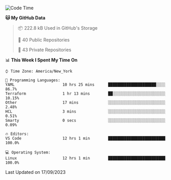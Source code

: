<!--START_SECTION:waka-->
![Code Time](http://img.shields.io/badge/Code%20Time-215%20hrs%208%20mins-blue)

**🐱 My GitHub Data** 

> 📦 222.8 kB Used in GitHub's Storage 
 > 
> 📜 40 Public Repositories 
 > 
> 🔑 43 Private Repositories  
 > 
📊 **This Week I Spent My Time On** 

```text
⌚︎ Time Zone: America/New_York

💬 Programming Languages: 
YAML                     10 hrs 25 mins      █████████████████████░░░░   86.7% 
Terraform                1 hr 13 mins        ██░░░░░░░░░░░░░░░░░░░░░░░   10.15% 
Other                    17 mins             ░░░░░░░░░░░░░░░░░░░░░░░░░   2.48% 
HCL                      3 mins              ░░░░░░░░░░░░░░░░░░░░░░░░░   0.51% 
Smarty                   0 secs              ░░░░░░░░░░░░░░░░░░░░░░░░░   0.09%

🔥 Editors: 
VS Code                  12 hrs 1 min        █████████████████████████   100.0%

💻 Operating System: 
Linux                    12 hrs 1 min        █████████████████████████   100.0%

```


 Last Updated on 17/09/2023
<!--END_SECTION:waka-->